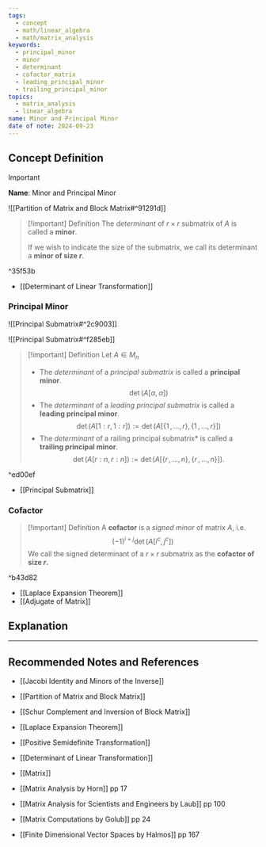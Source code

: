 ```yaml
---
tags:
  - concept
  - math/linear_algebra
  - math/matrix_analysis
keywords:
  - principal_minor
  - minor
  - determinant
  - cofactor_matrix
  - leading_principal_minor
  - trailing_principal_minor
topics:
  - matrix_analysis
  - linear_algebra
name: Minor and Principal Minor
date of note: 2024-09-23
---
```


## Concept Definition

>[!important]
>**Name**: Minor and Principal Minor

![[Partition of Matrix and Block Matrix#^91291d]]

>[!important] Definition
>The *determinant* of $r\times r$ submatrix of $A$ is called a **minor**.
>
>If we wish to indicate the size of the submatrix, we call its determinant a **minor of size $r$**.

^35f53b

- [[Determinant of Linear Transformation]]

### Principal Minor

![[Principal Submatrix#^2c9003]]

![[Principal Submatrix#^f285eb]]

>[!important] Definition
>Let $A\in M_{n}$
>- The *determinant* of a *principal submatrix* is called a **principal minor**. $$\det\left(A[\alpha, \alpha]\right)$$
>- The *determinant* of a *leading principal submatrix* is called a **leading principal minor**. $$\det\left( A[1:r, 1:r]\right) := \det\left(A[\{ 1\,{,}\ldots{,}\,r \}, \{ 1 \,{,}\ldots{,}\,r \}]\right)$$
>- The *determinant* of a railing principal submatrix* is called a **trailing principal minor**. $$\det\left( A[r:n, r:n]\right) := \det\left(A[\{ r\,{,}\ldots{,}\,n \}, \{ r \,{,}\ldots{,}\,n \}]\right).$$

^ed00ef

- [[Principal Submatrix]]

### Cofactor

>[!important] Definition
>A **cofactor** is a *signed minor* of matrix $A$, i.e. $$\left(-1\right)^{i+j}\det \left(A[i^{c}, j^{c}]\right)$$
>We call the signed determinant of a $r\times r$ submatrix as the **cofactor of size $r$.**

^b43d82

- [[Laplace Expansion Theorem]]
- [[Adjugate of Matrix]]


## Explanation







-----------
##  Recommended Notes and References


- [[Jacobi Identity and Minors of the Inverse]]
- [[Partition of Matrix and Block Matrix]]
- [[Schur Complement and Inversion of Block Matrix]]
- [[Laplace Expansion Theorem]]


- [[Positive Semidefinite Transformation]]
- [[Determinant of Linear Transformation]]
- [[Matrix]]


- [[Matrix Analysis by Horn]] pp 17
- [[Matrix Analysis for Scientists and Engineers by Laub]] pp 100
- [[Matrix Computations by Golub]] pp 24
- [[Finite Dimensional Vector Spaces by Halmos]] pp 167
